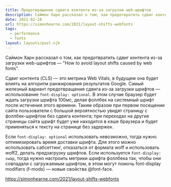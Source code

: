 ```yaml
---
title: Предотвращение сдвига контента из-за загрузки web-шрифтов
description: Саймон Харн рассказал о том, как предотвратить сдвиг контента из-за загрузки web-шрифтов
date: 2021-02-18
url: https://simonhearne.com/2021/layout-shifts-webfonts
tags:
  - performance
  - fonts
layout: layouts/post.njk
---
```

Саймон Харн рассказал о том, как предотвратить сдвиг контента из-за загрузки web-шрифтов — "How to avoid layout shifts caused by web fonts".

Сдвиг контента (CLS) — это метрика Web Vitals, в будущем она будет влиять на алгоритм ранжирования результатов Google. Самый железный вариант предотвращения сдвига из-за загрузки шрифтов — использование `font-display: optional`. В этом случае браузер будет ждать загрузки шрифта 100мс, делая фоллбек на системный шрифт после истечения этого времени. Таким образом при первом посещении сайта пользователи с большой вероятностью увидят страницу с фоллбек-шрифтом без сдвига контента; при переходах на другие страницы сайта шрифт будет уже находится в кэше браузера и будет применяться к тексту на странице без задержек.

Если `font-display: optional` использовать невозможно, тогда нужно оптимизировать время доставки шрифта. Для этого можно использовать сабсеттинг, отказаться от формата woff и использовать woff2, делать предзагрузку шрифтов. Если используется  `font-display: swap`, тогда нужно настроить метрики шрифта фоллбека так, чтобы они совпадали с загружаемым шрифтом, в этом могут помочь font-display modifiers (f-mods) — новые свойства @font-face.

https://simonhearne.com/2021/layout-shifts-webfonts
